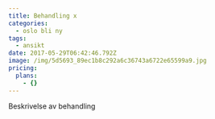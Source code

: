 ```yaml
---
title: Behandling x
categories:
  - oslo bli ny
tags:
  - ansikt
date: 2017-05-29T06:42:46.792Z
image: /img/5d5693_89ec1b8c292a6c36743a6722e65599a9.jpg
pricing:
  plans:
    - {}
---
```

Beskrivelse av behandling
